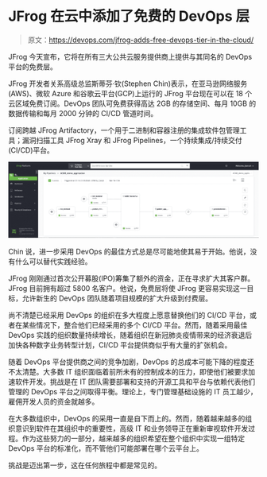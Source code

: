 # JFrog 在云中添加了免费的 DevOps 层

> 原文：<https://devops.com/jfrog-adds-free-devops-tier-in-the-cloud/>

JFrog 今天宣布，它将在所有三大公共云服务提供商上提供与其同名的 DevOps 平台的免费层。

JFrog 开发者关系高级总监斯蒂芬·钦(Stephen Chin)表示，在亚马逊网络服务(AWS)、微软 Azure 和谷歌云平台(GCP)上运行的 JFrog 平台现在可以在 18 个云区域免费订阅。DevOps 团队可免费获得高达 2GB 的存储空间、每月 10GB 的数据传输和每月 2000 分钟的 CI/CD 管道时间。

订阅跨越 JFrog Artifactory，一个用于二进制和容器注册的集成软件包管理工具；漏洞扫描工具 JFrog Xray 和 JFrog Pipelines，一个持续集成/持续交付(CI/CD)平台。

![](img/b6b64d53a47f2cd2f5dabd8d394df73a.png)

Chin 说，进一步采用 DevOps 的最佳方式总是尽可能地使其易于开始。他说，没有什么可以替代实践经验。

JFrog 刚刚通过首次公开募股(IPO)筹集了额外的资金，正在寻求扩大其客户群。JFrog 目前拥有超过 5800 名客户。他说，免费层将使 JFrog 更容易实现这一目标，允许新生的 DevOps 团队随着项目规模的扩大升级到付费层。

尚不清楚已经采用 DevOps 的组织在多大程度上愿意替换他们的 CI/CD 平台，或者在某些情况下，整合他们已经采用的多个 CI/CD 平台。然而，随着采用最佳 DevOps 实践的组织数量持续增长，随着组织在新冠肺炎疫情带来的经济衰退后加快各种数字业务转型计划，CI/CD 平台提供商似乎有大量的扩张机会。

随着 DevOps 平台提供商之间的竞争加剧，DevOps 的总成本可能下降的程度还不太清楚。大多数 IT 组织面临着前所未有的控制成本的压力，即使他们被要求加速软件开发。挑战是在 IT 团队需要部署和支持的开源工具和平台与依赖代表他们管理的 DevOps 平台之间取得平衡。理论上，专门管理基础设施的 IT 员工越少，雇佣开发人员的资金就越多。

在大多数组织中，DevOps 的采用一直是自下而上的。然而，随着越来越多的组织意识到软件在其组织中的重要性，高级 IT 和业务领导正在重新审视软件开发过程。作为这些努力的一部分，越来越多的组织希望在整个组织中实现一组特定 DevOps 平台的标准化，而不管他们可能部署在哪个云平台上。

挑战是迈出第一步，这在任何旅程中都是常见的。